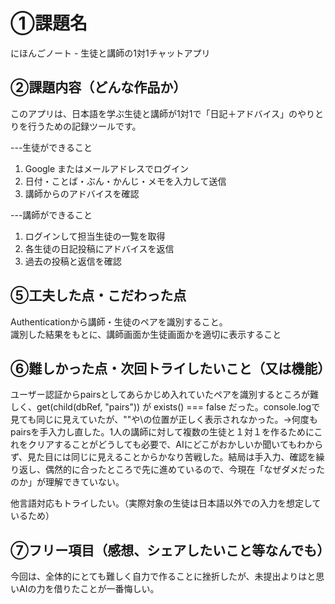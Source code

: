 # ①課題名
にほんごノート - 生徒と講師の1対1チャットアプリ

## ②課題内容（どんな作品か）

このアプリは、日本語を学ぶ生徒と講師が1対1で「日記＋アドバイス」のやりとりを行うための記録ツールです。<br>

---生徒ができること<br>
<ol>
<li>Google またはメールアドレスでログイン</li>
<li>日付・ことば・ぶん・かんじ・メモを入力して送信</li>
<li>講師からのアドバイスを確認</li>
</ol>

---講師ができること<br>
<ol>
<li>ログインして担当生徒の一覧を取得</li>
<li>各生徒の日記投稿にアドバイスを返信</li>
<li>過去の投稿と返信を確認</li>
</ol>


## ⑤工夫した点・こだわった点
Authenticationから講師・生徒のペアを識別すること。<br>
識別した結果をもとに、講師画面か生徒画面かを適切に表示すること<br>

## ⑥難しかった点・次回トライしたいこと（又は機能）
ユーザー認証からpairsとしてあらかじめ入れていたペアを識別するところが難しく、get(child(dbRef, "pairs")) が exists() === false だった。console.logで見ても同じに見えていたが、""や\の位置が正しく表示されなかった。→何度もpairsを手入力し直した。1人の講師に対して複数の生徒と１対１を作るためにこれをクリアすることがどうしても必要で、AIにどこがおかしいか聞いてもわからず、見た目には同じに見えることからかなり苦戦した。結局は手入力、確認を繰り返し、偶然的に合ったところで先に進めているので、今現在「なぜダメだったのか」が理解できていない。

他言語対応もトライしたい。（実際対象の生徒は日本語以外での入力を想定しているため）


## ⑦フリー項目（感想、シェアしたいこと等なんでも）
今回は、全体的にとても難しく自力で作ることに挫折したが、未提出よりはと思いAIの力を借りたことが一番悔しい。


